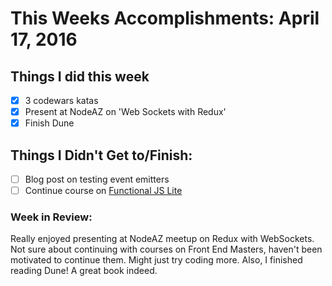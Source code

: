 # This Weeks Accomplishments: April 17, 2016

## Things I did this week
- [x] 3 codewars katas
- [x] Present at NodeAZ on 'Web Sockets with Redux'
- [x] Finish Dune

## Things I Didn't Get to/Finish:
- [ ] Blog post on testing event emitters
- [ ] Continue course on [Functional JS Lite](https://frontendmasters.com/courses/functional-js-lite/#v=mpx9vosfmi&p=0.3056)

### Week in Review:
Really enjoyed presenting at NodeAZ meetup on Redux with WebSockets. Not sure about
continuing with courses on Front End Masters, haven't been motivated to continue them.
Might just try coding more. Also, I finished reading Dune! A great book indeed.
